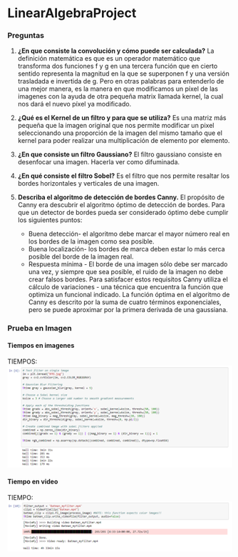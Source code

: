 # LinearAlgebraProject

### Preguntas

1. **¿En que consiste la convolución y cómo puede ser calculada?**
La definición matemática es que es un operador matemático que transforma dos funciones f y g en una tercera función que en cierto sentido representa la magnitud en la que se superponen f y una versión trasladada e invertida de g. Pero en otras palabras para entenderlo de una mejor manera, es la manera en que modificamos un píxel de las imagenes con la ayuda de otra pequeña matrix llamada kernel, la cual nos dará el nuevo píxel ya modificado.

2. **¿Qué es el Kernel de un filtro y para que se utiliza?**
Es una matriz más pequeña que la imagen original que nos permite modificar un pixel seleccionando una proporción de la imagen del mismo tamaño que el kernel para poder realizar una multiplicación de elemento por elemento.

3. **¿En que consiste un filtro Gaussiano?**
El filtro gaussiano consiste en desenfocar una imagen. Hacerla ver como difuminada.

4. **¿En qué consiste el filtro Sobel?**
Es el filtro que nos permite resaltar los bordes horizontales y verticales de una imagen.

5. **Describa el algoritmo de detección de bordes Canny.**
El propósito de Canny era descubrir el algoritmo óptimo de detección de bordes. Para que un detector de bordes pueda ser considerado óptimo debe cumplir los siguientes puntos:

    * Buena detección- el algoritmo debe marcar el mayor número real en los bordes de la imagen como sea posible.
    * Buena localización- los bordes de marca deben estar lo más cerca posible del borde de la imagen real.
    * Respuesta mínima - El borde de una imagen sólo debe ser marcado una vez, y siempre que sea posible, el ruido de la imagen no debe         crear falsos bordes.
Para satisfacer estos requisitos Canny utiliza el cálculo de variaciones - una técnica que encuentra la función que optimiza un funcional indicado. La función óptima en el algoritmo de Canny es descrito por la suma de cuatro términos exponenciales, pero se puede aproximar por la primera derivada de una gaussiana.

### Prueba en Imagen

#### Tiempos en imagenes

TIEMPOS:
![alt text](https://github.com/oswilehi/LinearAlgebraProject/blob/master/Imagenes%20README/Tiempos_Imagenes.PNG "Imagen de perro")

#### Tiempo en video

TIEMPO:
![alt text](https://github.com/oswilehi/LinearAlgebraProject/blob/master/Imagenes%20README/Tiempo_video.PNG "Video de Batman")


